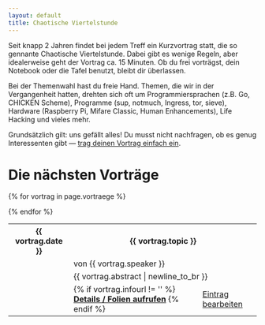 ```yaml
---
layout: default
title: Chaotische Viertelstunde
---
```


Seit knapp 2 Jahren findet bei jedem Treff ein Kurzvortrag statt, die so
gennante Chaotische Viertelstunde. Dabei gibt es wenige Regeln, aber
idealerweise geht der Vortrag ca. 15 Minuten. Ob du frei vorträgst, dein
Notebook oder die Tafel benutzt, bleibt dir überlassen.

Bei der Themenwahl hast du freie Hand. Themen, die wir in der Vergangenheit
hatten, drehten sich oft um Programmiersprachen (z.B. Go, CHICKEN Scheme),
Programme (sup, notmuch, Ingress, tor, sieve), Hardware (Raspberry Pi, Mifare
Classic, Human Enhancements), Life Hacking und vieles mehr.

Grundsätzlich gilt: uns gefällt alles! Du musst nicht nachfragen, ob es genug
Interessenten gibt — <a href="edit_c14.html">trag deinen Vortrag einfach ein</a>.

# Die nächsten Vorträge

<table>
{% for vortrag in page.vortraege %}
	<tr>
		<th><a id="c14h_{{vortrag.id}}" class="anchorhack"></a>{{ vortrag.date }}</th>
		<th colspan="2">{{ vortrag.topic }}</th>
	</tr>
	<tr><td></td><td class="dim" colspan="2">von {{ vortrag.speaker }}</td></tr>
	<tr>
		<td></td>
		<td class="just" colspan="2">{{ vortrag.abstract | newline_to_br }}</td>
	</tr>
	<tr class="space">
		<td></td>
		<td>
			{% if vortrag.infourl != '' %}
				<a href="{{ vortrag.infourl }}"><b>Details / Folien aufrufen</b></a>
			{% endif %}
		</td>
		<td>
			<a href="edit_c14.html?id={{ vortrag.id }}">Eintrag bearbeiten</a>
		</td>
	</tr>

{% endfor %}
</table>
